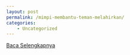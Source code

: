 ```yaml
---
layout: post
permalink: /mimpi-membantu-teman-melahirkan/
categories:
    - Uncategorized
---
```


[Baca Selengkapnya](/07)